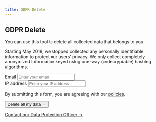 ```yaml
---
title: GDPR Delete
---
```


<section class="hero pb-5">
	<div class="container">
		<div class="row">
			<div class="col-md-6">
				<h1>GDPR Delete</h1>
                <p>You can use this tool to delete all collected data that belongs to you.</p>
                <p>Starting May 2018, we stopped collected any personally identifiable information to protect our users’ privacy. We only collect completely anonymized information keyed using one-way (undecryptable) hashing algorithms.</p>
			</div>
            <div class="col-md-6">
                <div class="card p-4">
                    <form action="https://formspree.io/yourfriends@oswaldlabs.com" method="POST">
                        <div class="form-group">
                            <label for="email">Email</label>
                            <input type="email" name="email" class="form-control" id="email" placeholder="Enter your email" required>
                        </div>
                        <div class="form-group">
                            <label for="ip">IP address</label>
                            <input name="ip" class="form-control ip-address-fill" id="ip" placeholder="Enter your IP address" required>
                        </div>
                        <input type="hidden" name="type" value="delete">
                        <p class="small">By submitting this form, you are agreeing with our <a href="/policies/">policies</a>.</p>
                        <button class="btn btn-primary btn-lg">Delete all my data &rarr;</button>
                    </form>
                </div>
                <a href="/contact/?department=Data+Protection+Officer" class="btn btn-outline-primary btn-block mt-4">Contact our Data Protection Officer &rarr;</a>
            </div>
		</div>
	</div>
</section>